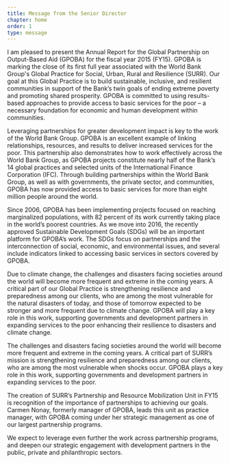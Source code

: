 ```yaml
---
title: Message from the Senior Director
chapter: home
order: 1
type: message
---
```


I am pleased to present the Annual Report for the Global Partnership on Output-Based Aid (GPOBA) for the fiscal year 2015 (FY15). GPOBA is marking the close of its first full year associated with the World Bank Group's Global Practice for Social, Urban, Rural and Resilience (SURR). Our goal at this Global Practice is to build sustainable, inclusive, and resilient communities in support of the Bank’s twin goals of ending extreme poverty and promoting shared prosperity. GPOBA is committed to using results-based approaches to provide access to basic services for the poor – a necessary foundation for economic and human development within communities.  

Leveraging partnerships for greater development impact is key to the work of the World Bank Group. GPOBA is an excellent example of linking relationships, resources, and results to deliver increased services for the poor.  This partnership also demonstrates how to work effectively across the World Bank Group, as GPOBA projects constitute nearly half of the Bank’s 14 global practices and selected units of the International Finance Corporation (IFC). Through building partnerships within the World Bank Group, as well as with governments, the private sector, and communities, GPOBA has now provided access to basic services for more than eight million people around the world. 

Since 2006, GPOBA has been implementing projects focused on reaching marginalized populations, with 82 percent of its work currently taking place in the world’s poorest countries. As we move into 2016, the recently approved Sustainable Development Goals (SDGs) will be an important platform for GPOBA’s work. The SDGs focus on partnerships and the interconnection of social, economic, and environmental issues, and several include indicators linked to accessing basic services in sectors covered by GPOBA. 

Due to climate change, the challenges and disasters facing societies around the world will become more frequent and extreme in the coming years. A critical part of our Global Practice is strengthening resilience and preparedness among our clients, who are among the most vulnerable for the natural disasters of today, and those of tomorrow expected to be stronger and more frequent due to climate change. GPOBA will play a key role in this work, supporting governments and development partners in expanding services to the poor enhancing their resilience to disasters and climate change. 

The challenges and disasters facing societies around the world will become more frequent and extreme in the coming years. A critical part of SURR’s mission is strengthening resilience and preparedness among our clients, who are among the most vulnerable when shocks occur. GPOBA plays a key role in this work, supporting governments and development partners in expanding services to the poor. 

The creation of SURR’s Partnership and Resource Mobilization Unit in FY15 is recognition of the importance of partnerships to achieving our goals.  Carmen Nonay, formerly manager of GPOBA, leads this unit as practice manager, with GPOBA coming under her strategic management as one of our largest partnership programs.

We expect to leverage even further the work across partnership programs, and deepen our strategic engagement with development partners in the public, private and philanthropic sectors.